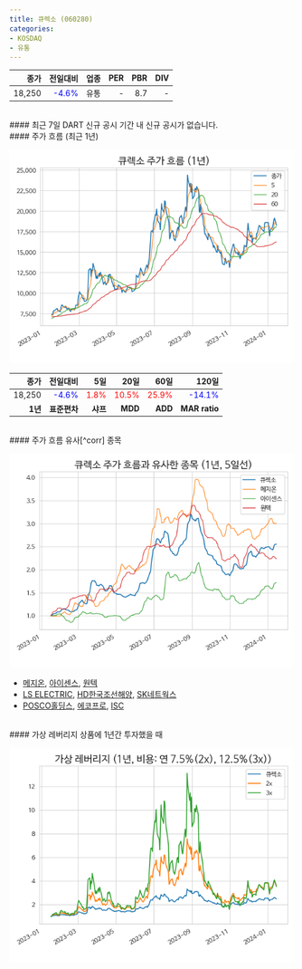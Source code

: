 ```yaml
---
title: 큐렉소 (060280)
categories:
- KOSDAQ
- 유통
---
```


|**종가**|**전일대비**|**업종**|**PER**|**PBR**|**DIV**|
|-------:|-----------:|-------:|------:|------:|------:|
|18,250|<span style="color: blue">-4.6%</span>|유통|-|8.7|-|

<!-- more -->

<br>
#### 최근 7일 DART 신규 공시
기간 내 신규 공시가 없습니다.

<br>
#### 주가 흐름 (최근 1년)

![060280](/assets/images/stock/060280.png)

|**종가**|**전일대비**|**5일**|**20일**|**60일**|**120일**|
|---:|-------:|--:|---:|---:|----:|
|18,250|<span style="color: blue">-4.6%</span>|<span style="color: red">1.8%</span>|<span style="color: red">10.5%</span>|<span style="color: red">25.9%</span>|<span style="color: blue">-14.1%</span>|
|**1년**|**표준편차**|**샤프**|**MDD**|**ADD**|**MAR ratio**|

<br>
#### 주가 흐름 유사[^corr] 종목

![060280](/assets/images/stock/060280_corr.png)

- [메지온](/140410/), [아이센스](/099190/), [원텍](/336570/)
- [LS ELECTRIC](/010120/), [HD한국조선해양](/009540/), [SK네트웍스](/001740/)
- [POSCO홀딩스](/005490/), [에코프로](/086520/), [ISC](/095340/)

<br>
#### 가상 레버리지 상품에 1년간 투자했을 때

![060280](/assets/images/stock/060280_2x.png)

[^krxdata]: KRX 데이터에 기반하였습니다.
[^corr]: 상관계수를 이용하여 분석하였습니다.